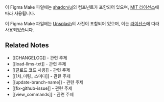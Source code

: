 이 Figma Make 파일에는 [shadcn/ui](https://ui.shadcn.com/)의 컴포넌트가 포함되어 있으며, [MIT 라이선스](https://github.com/shadcn-ui/ui/blob/main/LICENSE.md)에 따라 사용됩니다.

이 Figma Make 파일에는 [Unsplash](https://unsplash.com)의 사진이 포함되어 있으며, 이는 [라이선스](https://unsplash.com/license)에 따라 사용되었습니다.

## Related Notes
- [[CHANGELOG]] - 관련 주제
- [[load-llms-txt]] - 관련 주제
- [[클로드 코드 사용]] - 관련 주제
- [[1차_미팅_ 스미다]] - 관련 주제
- [[update-branch-name]] - 관련 주제
- [[fix-github-issue]] - 관련 주제
- [[view_commands]] - 관련 주제

